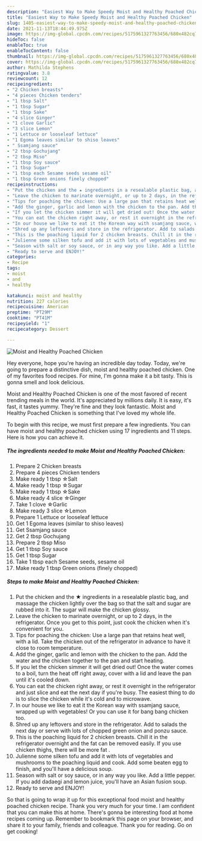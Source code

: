 ```yaml
---
description: "Easiest Way to Make Speedy Moist and Healthy Poached Chicken"
title: "Easiest Way to Make Speedy Moist and Healthy Poached Chicken"
slug: 1405-easiest-way-to-make-speedy-moist-and-healthy-poached-chicken
date: 2021-11-13T18:44:49.975Z
image: https://img-global.cpcdn.com/recipes/5175961327763456/680x482cq70/moist-and-healthy-poached-chicken-recipe-main-photo.jpg
hideToc: false
enableToc: true
enableTocContent: false
thumbnail: https://img-global.cpcdn.com/recipes/5175961327763456/680x482cq70/moist-and-healthy-poached-chicken-recipe-main-photo.jpg
cover: https://img-global.cpcdn.com/recipes/5175961327763456/680x482cq70/moist-and-healthy-poached-chicken-recipe-main-photo.jpg
author: Mathilda Stephens
ratingvalue: 3.8
reviewcount: 12
recipeingredient:
- "2 Chicken breasts"
- "4 pieces Chicken tenders"
- "1 tbsp Salt"
- "1 tbsp Sugar"
- "1 tbsp Sake"
- "4 slice Ginger"
- "1 clove Garlic"
- "3 slice Lemon"
- "1 Lettuce or looseleaf lettuce"
- "1 Egoma leaves similar to shiso leaves"
- " Ssamjang sauce"
- "2 tbsp Gochujang"
- "2 tbsp Miso"
- "1 tbsp Soy sauce"
- "1 tbsp Sugar"
- "1 tbsp each Sesame seeds sesame oil"
- "1 tbsp Green onions finely chopped"
recipeinstructions:
- "Put the chicken and the ★ ingredients in a resealable plastic bag, and massage the chicken lightly over the bag so that the salt and sugar are rubbed into it. The sugar will make the chicken glossy."
- "Leave the chicken to marinate overnight, or up to 2 days, in the refrigerator. Once you get to this point, just cook the chicken when it&#39;s convenient for you."
- "Tips for poaching the chicken: Use a large pan that retains heat well, with a lid. Take the chicken out of the refrigerator in advance to have it close to room temperature."
- "Add the ginger, garlic and lemon with the chicken to the pan. Add the water and the chicken together to the pan and start heating."
- "If you let the chicken simmer it will get dried out! Once the water comes to a boil, turn the heat off right away, cover with a lid and leave the pan until it&#39;s cooled down."
- "You can eat the chicken right away, or rest it overnight in the refrigerator and just slice and eat the next day if you&#39;re busy. The easiest thing to do is to slice the chicken while it&#39;s cold and to microwave."
- "In our house we like to eat it the Korean way with ssamjang sauce, wrapped up with vegetables! Or you can use it for bang bang chicken too."
- "Shred up any leftovers and store in the refrigerator. Add to salads the next day or serve with lots of chopped green onion and ponzu sauce."
- "This is the poaching liquid for 2 chicken breasts. Chill it in the refrigerator overnight and the fat can be removed easily. If you use chicken thighs, there will be more fat ."
- "Julienne some silken tofu and add it with lots of vegetables and mushrooms to the poaching liquid and cook. Add some beaten egg to finish, and you&#39;ll have a delicious soup."
- "Season with salt or soy sauce, or in any way you like. Add a little pepper. If you add dadaegi and lemon juice, you&#39;ll have an Asian fusion soup."
- "Ready to serve and ENJOY!"
categories:
- Recipe
tags:
- moist
- and
- healthy

katakunci: moist and healthy 
nutrition: 227 calories
recipecuisine: American
preptime: "PT29M"
cooktime: "PT41M"
recipeyield: "1"
recipecategory: Dessert

---
```



![Moist and Healthy Poached Chicken](https://img-global.cpcdn.com/recipes/5175961327763456/680x482cq70/moist-and-healthy-poached-chicken-recipe-main-photo.jpg)

Hey everyone, hope you're having an incredible day today. Today, we're going to prepare a distinctive dish, moist and healthy poached chicken. One of my favorites food recipes. For mine, I'm gonna make it a bit tasty. This is gonna smell and look delicious.

Moist and Healthy Poached Chicken is one of the most favored of recent trending meals in the world. It's appreciated by millions daily. It is easy, it's fast, it tastes yummy. They're fine and they look fantastic. Moist and Healthy Poached Chicken is something that I've loved my whole life.




To begin with this recipe, we must first prepare a few ingredients. You can have moist and healthy poached chicken using 17 ingredients and 11 steps. Here is how you can achieve it.

<!--inarticleads1-->

##### The ingredients needed to make Moist and Healthy Poached Chicken:

1. Prepare 2 Chicken breasts
1. Prepare 4 pieces Chicken tenders
1. Make ready 1 tbsp ☆Salt
1. Make ready 1 tbsp ☆Sugar
1. Make ready 1 tbsp ☆Sake
1. Make ready 4 slice ☆Ginger
1. Take 1 clove ☆Garlic
1. Make ready 3 slice ☆Lemon
1. Prepare 1 Lettuce or looseleaf lettuce
1. Get 1 Egoma leaves (similar to shiso leaves)
1. Get  Ssamjang sauce
1. Get 2 tbsp Gochujang
1. Prepare 2 tbsp Miso
1. Get 1 tbsp Soy sauce
1. Get 1 tbsp Sugar
1. Take 1 tbsp each Sesame seeds, sesame oil
1. Make ready 1 tbsp Green onions (finely chopped)




<!--inarticleads2-->

##### Steps to make Moist and Healthy Poached Chicken:

1. Put the chicken and the ★ ingredients in a resealable plastic bag, and massage the chicken lightly over the bag so that the salt and sugar are rubbed into it. The sugar will make the chicken glossy.
1. Leave the chicken to marinate overnight, or up to 2 days, in the refrigerator. Once you get to this point, just cook the chicken when it&#39;s convenient for you.
1. Tips for poaching the chicken: Use a large pan that retains heat well, with a lid. Take the chicken out of the refrigerator in advance to have it close to room temperature.
1. Add the ginger, garlic and lemon with the chicken to the pan. Add the water and the chicken together to the pan and start heating.
1. If you let the chicken simmer it will get dried out! Once the water comes to a boil, turn the heat off right away, cover with a lid and leave the pan until it&#39;s cooled down.
1. You can eat the chicken right away, or rest it overnight in the refrigerator and just slice and eat the next day if you&#39;re busy. The easiest thing to do is to slice the chicken while it&#39;s cold and to microwave.
1. In our house we like to eat it the Korean way with ssamjang sauce, wrapped up with vegetables! Or you can use it for bang bang chicken too.
1. Shred up any leftovers and store in the refrigerator. Add to salads the next day or serve with lots of chopped green onion and ponzu sauce.
1. This is the poaching liquid for 2 chicken breasts. Chill it in the refrigerator overnight and the fat can be removed easily. If you use chicken thighs, there will be more fat .
1. Julienne some silken tofu and add it with lots of vegetables and mushrooms to the poaching liquid and cook. Add some beaten egg to finish, and you&#39;ll have a delicious soup.
1. Season with salt or soy sauce, or in any way you like. Add a little pepper. If you add dadaegi and lemon juice, you&#39;ll have an Asian fusion soup.
1. Ready to serve and ENJOY!



So that is going to wrap it up for this exceptional food moist and healthy poached chicken recipe. Thank you very much for your time. I am confident that you can make this at home. There's gonna be interesting food at home recipes coming up. Remember to bookmark this page on your browser, and share it to your family, friends and colleague. Thank you for reading. Go on get cooking!
